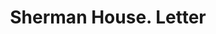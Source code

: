 ---
doi: 10.7916/D8MK7QV1
date_other: '1890'
date_other_textual: 1890-1899
form: correspondence
genre:
- Letters (correspondence)
name:
- Sherman House
object_in_context_url: https://biggert.cul.columbia.edu/items/view/ave_biggert_00247
subject_hierarchical_geographic:
- Chicago, Illinois, United States
subject_name:
- Sherman House
title: Sherman House. Letter
sort_title: Sherman House. Letter
call_number: ave_biggert_00247
coordinates:
- 41.83694444444445,-87.68472222222222
pid: ave_biggert_00247
identifiers: ave_biggert_00247
thumbnail: https://derivativo-3.library.columbia.edu/iiif/2/ldpd:345213/full/!256,256/0/native.jpg
permalink: "/items/ave_biggert_00247/"
layout: iiif-image-page
---